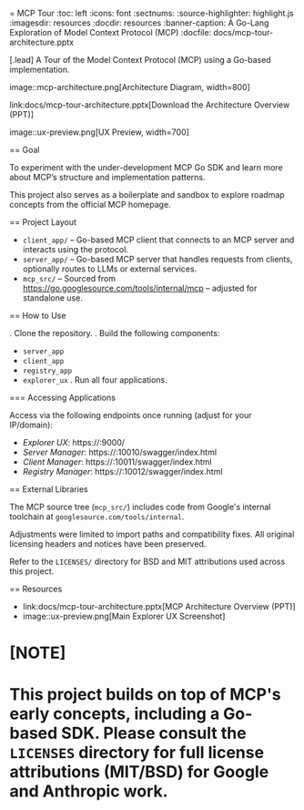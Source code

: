 = MCP Tour
:toc: left
:icons: font
:sectnums:
:source-highlighter: highlight.js
:imagesdir: resources
:docdir: resources
:banner-caption: A Go-Lang Exploration of Model Context Protocol (MCP)
:docfile: docs/mcp-tour-architecture.pptx

[.lead]
A Tour of the Model Context Protocol (MCP) using a Go-based implementation.

image::mcp-architecture.png[Architecture Diagram, width=800]


link:docs/mcp-tour-architecture.pptx[Download the Architecture Overview (PPT)]

image::ux-preview.png[UX Preview, width=700]

== Goal

To experiment with the under-development MCP Go SDK and learn more about MCP’s structure and implementation patterns.

This project also serves as a boilerplate and sandbox to explore roadmap concepts from the official MCP homepage.

== Project Layout

* `client_app/` – Go-based MCP client that connects to an MCP server and interacts using the protocol.
* `server_app/` – Go-based MCP server that handles requests from clients, optionally routes to LLMs or external services.
* `mcp_src/` – Sourced from https://go.googlesource.com/tools/internal/mcp – adjusted for standalone use.

== How to Use

. Clone the repository.
. Build the following components:
  * `server_app`
  * `client_app`
  * `registry_app`
  * `explorer_ux`
. Run all four applications.

=== Accessing Applications

Access via the following endpoints once running (adjust for your IP/domain):

* *Explorer UX*: https://<your-ip>:9000/
* *Server Manager*: https://<your-ip>:10010/swagger/index.html
* *Client Manager*: https://<your-ip>:10011/swagger/index.html
* *Registry Manager*: https://<your-ip>:10012/swagger/index.html

== External Libraries

The MCP source tree (`mcp_src/`) includes code from Google's internal toolchain at `googlesource.com/tools/internal`.

Adjustments were limited to import paths and compatibility fixes. All original licensing headers and notices have been preserved.

Refer to the `LICENSES/` directory for BSD and MIT attributions used across this project.

== Resources

* link:docs/mcp-tour-architecture.pptx[MCP Architecture Overview (PPT)]
* image::ux-preview.png[Main Explorer UX Screenshot]


[NOTE]
====
This project builds on top of MCP's early concepts, including a Go-based SDK.
Please consult the `LICENSES` directory for full license attributions (MIT/BSD) for Google and Anthropic work.
====

